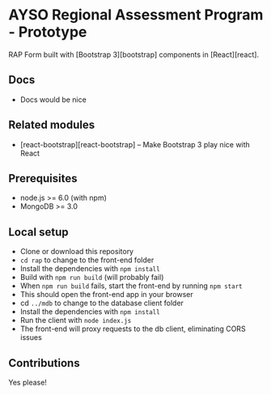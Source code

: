 # AYSO Regional Assessment Program - Prototype

RAP Form built with [Bootstrap 3][bootstrap] components in [React][react].

## Docs

 - Docs would be nice

## Related modules

- [react-bootstrap][react-bootstrap] – Make Bootstrap 3 play nice with React

## Prerequisites
 - node.js >= 6.0 (with npm)
 - MongoDB >= 3.0


## Local setup

- Clone or download this repository
- `cd rap` to change to the front-end folder
- Install the dependencies with `npm install`
- Build with `npm run build` (will probably fail)
- When `npm run build` fails, start the front-end by running `npm start`
- This should open the front-end app in your browser
- cd `../mdb` to change to the database client folder
- Install the dependencies with `npm install`
- Run the client with `node index.js`
- The front-end will proxy requests to the db client, eliminating CORS issues

## Contributions

Yes please! 
